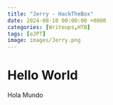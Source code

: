 ```yaml
---
title: "Jerry - HackTheBox"
date: 2024-08-18 00:00:00 +0800
categories: [Writeups,HTB]
tags: [eJPT]
image: images/Jerry.png
---
```


# Hello World

Hola Mundo